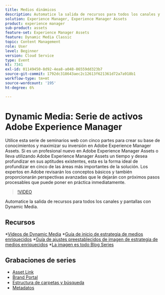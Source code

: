 ```yaml
---
title: Medios dinámicos
description: Automatice la salida de recursos para todos los canales y pantallas
solution: Experience Manager, Experience Manager Assets
product: experience manager
sub-product: assets
feature-set: Experience Manager Assets
feature: Dynamic Media Classic
topic: Content Management
role: User
level: Beginner
version: Cloud Service
type: Event
kt: 7341
exl-id: 01149450-8d92-4ea8-a048-86559dd323b7
source-git-commit: 1792dc318643aec2c12613f621361d72a7a918b1
workflow-type: tm+mt
source-wordcount: '195'
ht-degree: 6%

---
```


# Dynamic Media: Serie de activos Adobe Experience Manager

Utilice esta serie de seminarios web con cinco partes para crear su base de conocimientos y maximizar su inversión en Adobe Experience Manager Assets. Si es un profesional nuevo en Adobe Experience Manager Assets o lleva utilizando Adobe Experience Manager Assets un tiempo y desea profundizar en sus aptitudes existentes, esta es la forma ideal de profundizar en cinco de las áreas más importantes de la solución. Los expertos en Adobe revisarán los conceptos básicos y también proporcionarán perspectivas avanzadas que le dejarán con próximos pasos procesables que puede poner en práctica inmediatamente.

>[!VIDEO](https://video.tv.adobe.com/v/332132/?quality=12&learn=on&hidetitle=true)

Automatice la salida de recursos para todos los canales y pantallas con Dynamic Media.

## Recursos

*[Vídeos de Dynamic Media](https://experienceleague.adobe.com/docs/experience-manager-learn/assets/dynamic-media/dynamic-media-overview-feature-video-use.html#dynamic-media)
*[Guía de inicio de estrategia de medios enriquecidos](https://www.adobe.com/content/dam/www/us/en/experience-manager/pdfs/dynamic-media-kickstart-guide-2019.pdf)
*[Guía de ajustes preestablecidos de imagen de estrategia de medios enriquecidos](https://www.adobe.com/content/dam/www/us/en/experience-manager/pdfs/dynamic-media-image-preset-guide.pdf)
*[La imagen es todo Blog Series](https://business.adobe.com/blog/basics/image-is-everything-part-1-has-your-rich-media-strategy-expired)

## Grabaciones de series

* [Asset Link](asset-link.md)
* [Brand Portal](brand-portal.md)
* [Estructura de carpetas y búsqueda](folder-structure-search.md)
* [Metadatos](metadata.md)
